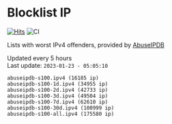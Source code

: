 # Blocklist IP

[![Hits](https://hits.seeyoufarm.com/api/count/incr/badge.svg?url=https%3A%2F%2Fgithub.com%2Fborestad%2Fblocklist-ip%2F&count_bg=%2379C83D&title_bg=%23555555&icon=&icon_color=%23E7E7E7&title=hits&edge_flat=false)](https://hits.seeyoufarm.com)  ![CI](https://img.shields.io/github/workflow/status/borestad/blocklist-ip/CI?style=flat-square)

Lists with worst IPv4 offenders, provided by [AbuseIPDB](https://www.abuseipdb.com/)

<!-- FOOTER-PLACEHOLDER -->
Updated every 5 hours<br>
Last update: `2023-01-23 - 05:05:10`
```
abuseipdb-s100.ipv4 (16185 ip)
abuseipdb-s100-1d.ipv4 (34955 ip)
abuseipdb-s100-2d.ipv4 (42733 ip)
abuseipdb-s100-3d.ipv4 (49504 ip)
abuseipdb-s100-7d.ipv4 (62610 ip)
abuseipdb-s100-30d.ipv4 (100999 ip)
abuseipdb-s100-all.ipv4 (175580 ip)
```
